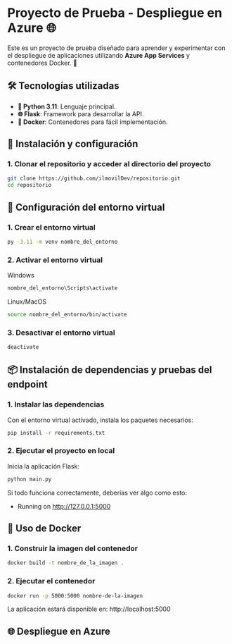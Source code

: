 # Proyecto de Prueba - Despliegue en Azure 🌐

Este es un proyecto de prueba diseñado para aprender y experimentar con el despliegue de aplicaciones utilizando **Azure App Services** y contenedores Docker. 🚀

## 🛠️ Tecnologías utilizadas

- **🐍 Python 3.11**: Lenguaje principal.
- **🌐 Flask**: Framework para desarrollar la API.
- **🐳 Docker**: Contenedores para fácil implementación.

## 🚀 Instalación y configuración

### 1. Clonar el repositorio y acceder al directorio del proyecto
```bash
git clone https://github.com/ilmovilDev/repositorio.git
cd repositorio
```

## 🐍 Configuración del entorno virtual

### 1. Crear el entorno virtual
```bash
py -3.11 -m venv nombre_del_entorno
```

### 2. Activar el entorno virtual
Windows
```bash
nombre_del_entorno\Scripts\activate
```

Linux/MacOS
```bash
source nombre_del_entorno/bin/activate
```

### 3. Desactivar el entorno virtual
```bash
deactivate
```

## 📦 Instalación de dependencias y pruebas del endpoint

### 1. Instalar las dependencias

Con el entorno virtual activado, instala los paquetes necesarios:
```bash
pip install -r requirements.txt
```

### 2. Ejecutar el proyecto en local
Inicia la aplicación Flask:
```bash
python main.py
```

Si todo funciona correctamente, deberías ver algo como esto:
* Running on http://127.0.0.1:5000

## 🐳 Uso de Docker

### 1. Construir la imagen del contenedor
```bash
docker build -t nombre_de_la_imagen .
```

### 2. Ejecutar el contenedor
```bash
docker run -p 5000:5000 nombre-de-la-imagen
```
La aplicación estará disponible en: http://localhost:5000

## 🌐 Despliegue en Azure

